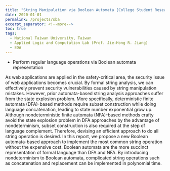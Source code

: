 ```yaml
---
title: "String Manipulation via Boolean Automata [College Student Research Creativity Award]"
date: 2020-01-01
permalink: /projects/sba
excerpt_separator: <!--more-->
toc: true
tags:
  - National Taiwan University, Taiwan
  - Applied Logic and Computation Lab (Prof. Jie-Hong R. Jiang)
  - EDA
---
```


* Perform regular language operations via Boolean automata representation

<!-- --- -->
<!-- title: "String Manipulation via Boolean Automata [College Student Research Creativity Award]"
collection: EDA-related
type: "EDA-related"
permalink: /projects/sba
venue: "Applied Logic and Computation Lab (Prof. Jie-Hong R. Jiang)"
date: 2020-01-01
location: "National Taiwan University, Taiwan"
--- -->

<!-- [More information here]() -->
As web applications are applied in the safety-critical area, the security issue of web applications becomes crucial. By formal string analysis, we can effectively prevent security vulnerabilities caused by string manipulation mistakes. However, prior automata-based string analysis approaches suffer from the state explosion problem. More specifically, deterministic finite automata (DFA)-based methods require subset construction while doing language concatenation, leading to state number exponential grow up. Although nondeterministic finite automata (NFA)-based methods crafty avoid the state explosion problem in DFA approaches by the advantage of nondeterminism, subset construction is also required at the step of language complement. Therefore, devising an efficient approach to do all string operation is desired. In this report, we propose a new Boolean automata-based approach to implement the most common string operation without the expensive cost. Boolean automata are the more succinct representation of formal language than DFA and NFA. By introducing nondeterminism to Boolean automata, complicated string operations such as concatenation and replacement can be implemented in polynomial time.